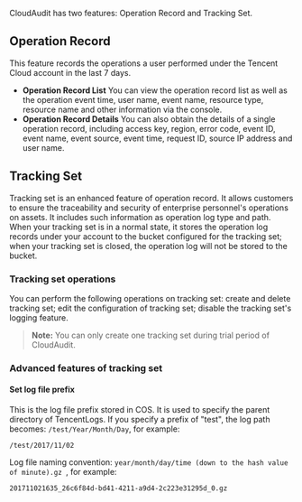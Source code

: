 CloudAudit has two features: Operation Record and Tracking Set.
## Operation Record  
This feature records the operations a user performed under the Tencent Cloud account in the last 7 days.
- **Operation Record List**
You can view the operation record list as well as the operation event time, user name, event name, resource type, resource name and other information via the console.
- **Operation Record Details**
You can also obtain the details of a single operation record, including access key, region, error code, event ID, event name, event source, event time, request ID, source IP address and user name.

## Tracking Set  
Tracking set is an enhanced feature of operation record. It allows customers to ensure the traceability and security of enterprise personnel's operations on assets. It includes such information as operation log type and path. When your tracking set is in a normal state, it stores the operation log records under your account to the bucket configured for the tracking set; when your tracking set is closed, the operation log will not be stored to the bucket. 



### Tracking set operations  
You can perform the following operations on tracking set: create and delete tracking set; edit the configuration of tracking set; disable the tracking set's logging feature.
> **Note:**
> You can only create one tracking set during trial period of CloudAudit.

### Advanced features of tracking set  
#### Set log file prefix
This is the log file prefix stored in COS.
It is used to specify the parent directory of TencentLogs.
If you specify a prefix of "test", the log path becomes: `/test/Year/Month/Day`, for example:
```
/test/2017/11/02
```
Log file naming convention: `year/month/day/time (down to the hash value of minute).gz
`, for example:
```
201711021635_26c6f84d-bd41-4211-a9d4-2c223e31295d_0.gz
```




  


